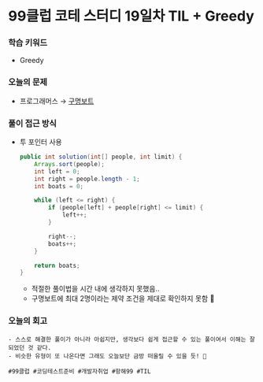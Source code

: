 # 99클럽 코테 스터디 19일차 TIL + Greedy

### 학습 키워드
- Greedy

### 오늘의 문제
- 프로그래머스 → [구명보트](https://school.programmers.co.kr/learn/courses/30/lessons/42885)

### 풀이 접근 방식
- 투 포인터 사용
  ```java
  public int solution(int[] people, int limit) {
      Arrays.sort(people);
      int left = 0;
      int right = people.length - 1;
      int boats = 0;

      while (left <= right) {
          if (people[left] + people[right] <= limit) {
              left++;
          }

          right--;
          boats++;
      }

      return boats;
  }
  ```
  - 적절한 풀이법을 시간 내에 생각하지 못했음..
  - 구명보트에 최대 2명이라는 제약 조건을 제대로 확인하지 못함 🥲 
### 오늘의 회고
    - 스스로 해결한 풀이가 아니라 아쉽지만, 생각보다 쉽게 접근할 수 있는 풀이여서 이해는 잘 되었던 것 같다.
    - 비슷한 유형이 또 나온다면 그래도 오늘보단 금방 떠올릴 수 있을 듯! 🙂

``#99클럽 #코딩테스트준비 #개발자취업 #항해99 #TIL``